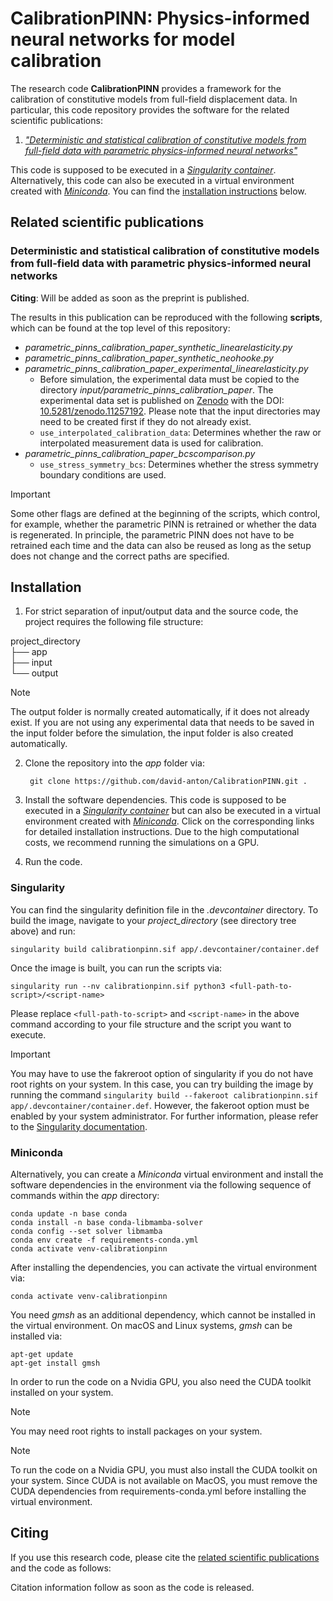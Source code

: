 # **CalibrationPINN**: Physics-informed neural networks for model calibration

<!-- [![DOI](https://zenodo.org/badge/DOI/10.5281/zenodo.6913329.svg)](https://doi.org/10.5281/zenodo.6913329) -->

The research code **CalibrationPINN** provides a framework for the calibration of constitutive models from full-field displacement data. In particular, this code repository provides the software for the related scientific publications:

1. [*"Deterministic and statistical calibration of constitutive models from full-field data with parametric physics-informed neural networks"*](#deterministic-and-statistical-calibration-of-constitutive-models-from-full-field-data-with-parametric-physics-informed-neural-networks)

This code is supposed to be executed in a [*Singularity container*](https://sylabs.io). Alternatively, this code can also be executed in a virtual environment created with [*Miniconda*](https://docs.anaconda.com/free/miniconda/index.html). You can find the [installation instructions](#installation) below.



## Related scientific publications


### Deterministic and statistical calibration of constitutive models from full-field data with parametric physics-informed neural networks

<!-- The [full paper]() is available open source. -->

**Citing**:
Will be added as soon as the preprint is published.
<!-- @article{anton2024calibrationWithParametricPINNs,
    title={Deterministic and statistical calibration of constitutive models from full-field data with parametric physics-informed neural networks},
    author={Anton, David and Tröger, Jendrik-Alexander and Wessels, Henning and Römer, Ulrich and Henkes, Alexander and Hartmann, Stefan},
    year={2024},
    journal={arXiv preprint},
    volume={},
    number={}
    pages={},
    publisher={},
    doi={}
} -->

The results in this publication can be reproduced with the following **scripts**, which can be found at the top level of this repository:
- *parametric_pinns_calibration_paper_synthetic_linearelasticity.py* 
- *parametric_pinns_calibration_paper_synthetic_neohooke.py*
- *parametric_pinns_calibration_paper_experimental_linearelasticity.py*
    -   Before simulation, the experimental data must be copied to the directory *input/parametric_pinns_calibration_paper*. The experimental data set is published on [Zenodo](https://zenodo.org) with the DOI: [10.5281/zenodo.11257192](https://doi.org/10.5281/zenodo.11257192). Please note that the input directories may need to be created first if they do not already exist.
    -   `use_interpolated_calibration_data`: Determines whether the raw or interpolated measurement data is used for calibration.
- *parametric_pinns_calibration_paper_bcscomparison.py*
    -   `use_stress_symmetry_bcs`: Determines whether the stress symmetry boundary conditions are used.

> [!IMPORTANT]
> Some other flags are defined at the beginning of the scripts, which control, for example, whether the parametric PINN is retrained or whether the data is regenerated. In principle, the parametric PINN does not have to be retrained each time and the data can also be reused as long as the setup does not change and the correct paths are specified.



## Installation


1. For strict separation of input/output data and the source code, the project requires the following file structure:

project_directory \
├── app \
├── input \
└── output

> [!NOTE]
> The output folder is normally created automatically, if it does not already exist. If you are not using any experimental data that needs to be saved in the input folder before the simulation, the input folder is also created automatically.

2. Clone the repository into the *app* folder via:

        git clone https://github.com/david-anton/CalibrationPINN.git .

3. Install the software dependencies. This code is supposed to be executed in a [*Singularity container*](#singularity) but can also be executed in a virtual environment created with [*Miniconda*](#miniconda). Click on the corresponding links for detailed installation instructions. Due to the high computational costs, we recommend running the simulations on a GPU. 

4. Run the code.


### Singularity
You can find the singularity definition file in the *.devcontainer* directory. To build the image, navigate to your *project_directory* (see directory tree above) and run:

    singularity build calibrationpinn.sif app/.devcontainer/container.def

Once the image is built, you can run the scripts via:

    singularity run --nv calibrationpinn.sif python3 <full-path-to-script>/<script-name>

Please replace `<full-path-to-script>` and `<script-name>` in the above command according to your file structure and the script you want to execute.

> [!IMPORTANT]
> You may have to use the fakreroot option of singularity if you do not have root rights on your system. In this case, you can try building the image by running the command `singularity build --fakeroot calibrationpinn.sif app/.devcontainer/container.def`. However, the fakeroot option must be enabled by your system administrator. For further information, please refer to the [Singularity documentation](https://sylabs.io/docs/).


### Miniconda
Alternatively, you can create a *Miniconda* virtual environment and install the software dependencies in the environment via the following sequence of commands within the *app* directory:

    conda update -n base conda
    conda install -n base conda-libmamba-solver
    conda config --set solver libmamba
    conda env create -f requirements-conda.yml
    conda activate venv-calibrationpinn

After installing the dependencies, you can activate the virtual environment via:

    conda activate venv-calibrationpinn

You need *gmsh* as an additional dependency, which cannot be installed in the virtual environment. On macOS and Linux systems, *gmsh* can be installed via:

    apt-get update
    apt-get install gmsh

In order to run the code on a Nvidia GPU, you also need the CUDA toolkit installed on your system.

> [!NOTE]
> You may need root rights to install packages on your system.

> [!NOTE]
> To run the code on a Nvidia GPU, you must also install the CUDA toolkit on your system. Since CUDA is not available on MacOS, you must remove the CUDA dependencies from requirements-conda.yml before installing the virtual environment.

## Citing
If you use this research code, please cite the [related scientific publications](#related-scientic-publications) and the code as follows:

Citation information follow as soon as the code is released.
<!-- @article{anton2024calibrationWithParametricPINNs,
    title={Deterministic and statistical calibration of constitutive models from full-field data with parametric physics-informed neural networks},
    author={Anton, David and Tröger, Jendrik-Alexander and Wessels, Henning and Römer, Ulrich and Henkes, Alexander and Hartmann, Stefan},
    year={2024},
    journal={arXiv preprint},
    volume={},
    number={}
    pages={},
    publisher={},
    doi={}
} -->